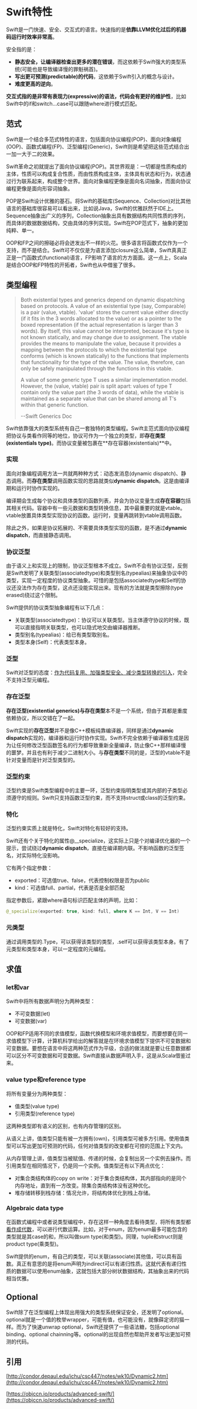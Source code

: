 # Swift特性

Swift是一门快速、安全、交互式的语言。快速指的是**依靠LLVM优化过后的机器码运行时效率非常高**。

安全指的是：

* **静态安全，让编译器检查出更多的潜在错误**，而这依赖于Swift强大的类型系统\(可能也是导致编译慢的罪魁祸首\)。
* **写出更可预测\(predictable\)的代码**，这依赖于Swift引入的概念与设计。
* **难度更高的逆向**。

**交互式指的是非常有表现力\(expressive\)的语法，代码会有更好的维护性**，比如Swift中的if和switch…case可以跟随where进行模式匹配。

## 范式

Swift是一个结合多范式特性的语言，包括面向协议编程\(POP\)、面向对象编程\(OOP\)、函数式编程\(FP\)、泛型编程\(Generic\)，Swift则是希望把这些范式结合出一加一大于二的效果。

Swift革命之初就提出了面向协议编程\(POP\)。其世界观是：一切都是性质构成的主体，性质可以构成复合性质，而由性质构成主体，主体具有状态和行为，状态通过行为联系起来，构成整个世界。面向对象编程更像是面向名词抽象，而面向协议编程更像是面向形容词抽象。

POP是Swift设计优雅的基石。将Swift的基础库\(Sequence、Collection\)对比其他语言的基础库很容易可以看出来，比如说Java，Swift的优雅跃然于IDE上。Sequence抽象出广义的序列，Collection抽象出具有数据结构共同性质的序列，而具体的数据数据结构，交由具体的序列实现。Swift在POP范式下，抽象的更加纯粹、单一。

OOP和FP之间的擦碰必将会迸发出不一样的火花。很多语言将函数式仅作为一个支持，而不是结合。Swift可不仅仅是为语言添加closure这么简单，Swift真真正正是一门函数式\(functional\)语言，FP影响了语言的方方面面。这一点上，Scala是结合OOP和FP特性的开拓者，Swift也从中借鉴了很多。

## 类型编程

> Both existential types and generics depend on dynamic dispatching based on protocols. A value of an existential type \(say, Comparable\) is a pair \(value, vtable\). 'value' stores the current value either directly \(if it fits in the 3 words allocated to the value\) or as a pointer to the boxed representation \(if the actual representation is larger than 3 words\). By itself, this value cannot be interpreted, because it's type is not known statically, and may change due to assignment. The vtable provides the means to manipulate the value, because it provides a mapping between the protocols to which the existential type conforms \(which is known statically\) to the functions that implements that functionality for the type of the value. The value, therefore, can only be safely manipulated through the functions in this vtable.
>
> A value of some generic type T uses a similar implementation model. However, the \(value, vtable\) pair is split apart: values of type T contain only the value part \(the 3 words of data\), while the vtable is maintained as a separate value that can be shared among all T's within that generic function.
>
>  --Swift Generics Doc

Swift依靠强大的类型系统有自己一套独特的类型编程。Swift主范式面向协议编程把协议与类看作同等的地位，协议可作为一个独立的类型，即**存在类型\(existentials type\)**。而协议变量被包裹在**存在容器\(existentials\)**中。

### **实现**

面向对象编程调用方法一共就两种种方式：动态发消息\(dynamic dispatch\)、静态调用。而**存在类型**调用函数实现的思路就类似**dynamic dispatch**。这是由编译期和运行时协作实现的。

编译期会生成每个协议和具体类型的函数列表，并会为协议变量生成**存在容器**包括其相关代码。容器中有一些元数据和类型转换信息，其中最重要的就是vtable。vtable放置具体类型实现协议的函数。运行时，变量再跳转到vtable调用函数。

除此之外，如果是协议拓展的、不需要具体类型实现的函数，是不通过**dynamic dispatch**，而直接静态调用。

### **协议泛型**

由于语义上和实现上的限制，协议泛型根本不成立。Swift不会有协议泛型，反倒是Swift发明了关联类型\(associatedtype\)和类型别名\(typealias\)来抽象协议中的类型，实现一定程度的协议类型抽象。可惜的是包括associatedtype和Self的协议还没法作为存在类型，这点还没能实现出来。现有的方法就是类型擦除\(type erased\)绕过这个限制。

Swift提供的协议类型抽象编程有以下几点：

* 关联类型\(associatedtype\)：协议可以关联类型。当主体遵守协议的时候，既可以直接指明关联类型，也可以隐式地交由编译器推断。
* 类型别名\(typealias\)：给已有类型取别名。
* 类型本身\(Self\)：代表类型本身。

### **泛型**

Swift对泛型的态度：[作为代码复用、加强类型安全、减少类型转换的引入](https://github.com/apple/swift/blob/master/docs/Generics.rst)，完全不支持泛型元编程。

### **存在泛型**

**存在泛型\(existential generics\)**与**存在类型**本不是一个系统，但由于其都是重度依赖协议，所以交错在了一起。

Swift实现的**存在泛型**并不是像C++模板纯靠编译器，同样是通过**dynamic dispatch**实现的，编译器和运行时协作实现。Swift不完全依赖于编译器生成是因为让任何修改泛型函数签名的行为都导致重新全量编译，防止像C++那样编译慢的噩梦。并且也有利于减少二进制大小。与**存在类型**不同的是，泛型的vtable不是针对变量而是针对泛型类型的。

### **泛型约束**

泛型约束是Swift类型编程中的主要一环，泛型约束指明类型或其内部的子类型必须遵守的规则。Swift只支持函数泛型约束，而不支持struct或class的泛型约束。

### **特化**

泛型约束实质上就是特化，Swift对特化有较好的支持。

Swift还有个关于特化的属性@\_\_specialize，这实际上只是个对编译优化器的一个提示，尝试绕过**dynamic dispatch**，直接在编译期内联。不影响函数的泛型签名，对实际特化没影响。

它有两个指定参数：

* exported：可选值true、false，代表控制权限是否为public
* kind：可选值full、partial，代表是否是全部匹配

指定参数后，紧跟where语句标识匹配主体的声明，比如：

```swift
@_specialize(exported: true, kind: full, where K == Int, V == Int)
```

### **元类型**

通过调用类型的.Type，可以获得该类型的类型，.self可以获得该类型本身。有了元类型和类型本身，可以一定程度的元编程。

## 求值

### let和var

Swift中将所有数据声明分为两种类型：

* 不可变数据\(let\)
* 可变数据\(var\)

OOP和FP适用不同的求值模型，函数代换模型和环境求值模型，而要想要在同一求值模型下计算，计算机科学给出的解答就是在环境求值模型下提供不可变数据和可变数据。要想在语言中将这两种范式作为平级，合适的做法就是要让任意数据都可以区分不可变数据和可变数据。Swift直接从数据声明入手，这是从Scala借鉴过来。

### value type和reference type

将所有变量分为两种类型：

* 值类型\(value type\)
* 引用类型\(reference type\)

这两种类型即有语义的区别，也有内存管理的区别。

从语义上讲，值类型只能有被一方拥有\(own\)，引用类型可被多方引用。使用值类型可以写出更加可预测的代码，任何对值类型的改变都在可控的范围上下文内。

从内存管理上讲，值类型当被赋值、传递的时候，会复制出另一个实例去操作。而引用类型在相同情况下，仍是同一个实例。值类型还有以下两点优化：

* 对集合类结构体的copy on write：对于集合类结构体，其内部指向的是同个内存地址，直到有一方改变。除集合类结构体没有这种优化。
* 堆存储转移到栈存储：情况允许，将结构体优化到栈上存储。

### Algebraic data type

在函数式编程中或者说类型编程中，存在这样一种角度去看待类型，将所有类型都[看作成代数](https://en.wikipedia.org/wiki/Algebraic_data_type)，可以进行代数运算。比如，对于enum，因为enum最多可能包含的类型就是其case的和，所以叫做sum type\(和类型\)。同理，tuple和struct则是product type\(乘类型\)。

Swift提供的enum，有自己的类型，可以关联\(associate\)其他值，可以具有函数。真正有意思的是将enum声明为indirect可以有递归性质。这就代表有递归性质的数据可以使用enum抽象，这就包括大部分树状数据结构，其抽象出来的代码相当优雅。

## Optional

Swift除了在泛型编程上体现出用强大的类型系统保证安全，还发明了optional。optional就是一个值的枚举wrapper，可能有值，也可能没有，就像薛定谔的猫一样。而为了快速unwrap optional，Swift还提供了一些语法糖，包括optional binding、optional chainning等。optional的出现自然也帮助开发者写出更加可预测的代码。

## 引用

[http://condor.depaul.edu/ichu/csc447/notes/wk10/Dynamic2.htm](http://condor.depaul.edu/ichu/csc447/notes/wk10/Dynamic2.htm)

[https://objccn.io/products/advanced-swift/](https://objccn.io/products/advanced-swift/)

